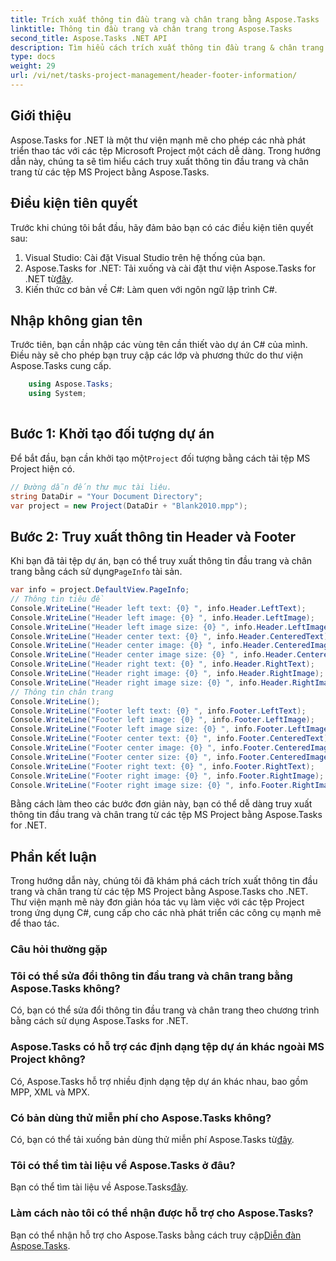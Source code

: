 ```yaml
---
title: Trích xuất thông tin đầu trang và chân trang bằng Aspose.Tasks
linktitle: Thông tin đầu trang và chân trang trong Aspose.Tasks
second_title: Aspose.Tasks .NET API
description: Tìm hiểu cách trích xuất thông tin đầu trang & chân trang từ các tệp MS Project bằng Aspose.Tasks cho .NET. Giải pháp dễ dàng, hiệu quả và thân thiện với nhà phát triển.
type: docs
weight: 29
url: /vi/net/tasks-project-management/header-footer-information/
---
```

## Giới thiệu
Aspose.Tasks for .NET là một thư viện mạnh mẽ cho phép các nhà phát triển thao tác với các tệp Microsoft Project một cách dễ dàng. Trong hướng dẫn này, chúng ta sẽ tìm hiểu cách truy xuất thông tin đầu trang và chân trang từ các tệp MS Project bằng Aspose.Tasks.
## Điều kiện tiên quyết
Trước khi chúng tôi bắt đầu, hãy đảm bảo bạn có các điều kiện tiên quyết sau:
1. Visual Studio: Cài đặt Visual Studio trên hệ thống của bạn.
2.  Aspose.Tasks for .NET: Tải xuống và cài đặt thư viện Aspose.Tasks for .NET từ[đây](https://releases.aspose.com/tasks/net/).
3. Kiến thức cơ bản về C#: Làm quen với ngôn ngữ lập trình C#.

## Nhập không gian tên
Trước tiên, bạn cần nhập các vùng tên cần thiết vào dự án C# của mình. Điều này sẽ cho phép bạn truy cập các lớp và phương thức do thư viện Aspose.Tasks cung cấp.
```csharp
    using Aspose.Tasks;
    using System;
    
```
## Bước 1: Khởi tạo đối tượng dự án
 Để bắt đầu, bạn cần khởi tạo một`Project` đối tượng bằng cách tải tệp MS Project hiện có.
```csharp
// Đường dẫn đến thư mục tài liệu.
string DataDir = "Your Document Directory";
var project = new Project(DataDir + "Blank2010.mpp");
```
## Bước 2: Truy xuất thông tin Header và Footer
 Khi bạn đã tải tệp dự án, bạn có thể truy xuất thông tin đầu trang và chân trang bằng cách sử dụng`PageInfo` tài sản.
```csharp
var info = project.DefaultView.PageInfo;
// Thông tin tiêu đề
Console.WriteLine("Header left text: {0} ", info.Header.LeftText);
Console.WriteLine("Header left image: {0} ", info.Header.LeftImage);
Console.WriteLine("Header left image size: {0} ", info.Header.LeftImageSize);
Console.WriteLine("Header center text: {0} ", info.Header.CenteredText);
Console.WriteLine("Header center image: {0} ", info.Header.CenteredImage);
Console.WriteLine("Header center image size: {0} ", info.Header.CenteredImageSize);
Console.WriteLine("Header right text: {0} ", info.Header.RightText);
Console.WriteLine("Header right image: {0} ", info.Header.RightImage);
Console.WriteLine("Header right image size: {0} ", info.Header.RightImageSize);
// Thông tin chân trang
Console.WriteLine();
Console.WriteLine("Footer left text: {0} ", info.Footer.LeftText);
Console.WriteLine("Footer left image: {0} ", info.Footer.LeftImage);
Console.WriteLine("Footer left image size: {0} ", info.Footer.LeftImageSize);
Console.WriteLine("Footer center text: {0} ", info.Footer.CenteredText);
Console.WriteLine("Footer center image: {0} ", info.Footer.CenteredImage);
Console.WriteLine("Footer center size: {0} ", info.Footer.CenteredImageSize);
Console.WriteLine("Footer right text: {0} ", info.Footer.RightText);
Console.WriteLine("Footer right image: {0} ", info.Footer.RightImage);
Console.WriteLine("Footer right image size: {0} ", info.Footer.RightImageSize);
```
Bằng cách làm theo các bước đơn giản này, bạn có thể dễ dàng truy xuất thông tin đầu trang và chân trang từ các tệp MS Project bằng Aspose.Tasks for .NET.

## Phần kết luận
Trong hướng dẫn này, chúng tôi đã khám phá cách trích xuất thông tin đầu trang và chân trang từ các tệp MS Project bằng Aspose.Tasks cho .NET. Thư viện mạnh mẽ này đơn giản hóa tác vụ làm việc với các tệp Project trong ứng dụng C#, cung cấp cho các nhà phát triển các công cụ mạnh mẽ để thao tác.
### Câu hỏi thường gặp
### Tôi có thể sửa đổi thông tin đầu trang và chân trang bằng Aspose.Tasks không?
Có, bạn có thể sửa đổi thông tin đầu trang và chân trang theo chương trình bằng cách sử dụng Aspose.Tasks for .NET.
### Aspose.Tasks có hỗ trợ các định dạng tệp dự án khác ngoài MS Project không?
Có, Aspose.Tasks hỗ trợ nhiều định dạng tệp dự án khác nhau, bao gồm MPP, XML và MPX.
### Có bản dùng thử miễn phí cho Aspose.Tasks không?
 Có, bạn có thể tải xuống bản dùng thử miễn phí Aspose.Tasks từ[đây](https://releases.aspose.com/).
### Tôi có thể tìm tài liệu về Aspose.Tasks ở đâu?
 Bạn có thể tìm tài liệu về Aspose.Tasks[đây](https://reference.aspose.com/tasks/net/).
### Làm cách nào tôi có thể nhận được hỗ trợ cho Aspose.Tasks?
 Bạn có thể nhận hỗ trợ cho Aspose.Tasks bằng cách truy cập[Diễn đàn Aspose.Tasks](https://forum.aspose.com/c/tasks/15).